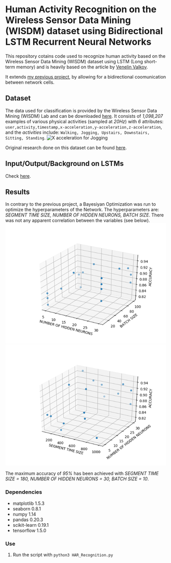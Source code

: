 # Human Activity Recognition on the Wireless Sensor Data Mining (WISDM) dataset using Bidirectional LSTM Recurrent Neural Networks
This repository cotains code used to recognize human activity based on the Wireless Sensor Data Mining (WISDM) dataset using LSTM (Long short-term memory) and is heavily based on the article by [Venelin Valkov](https://medium.com/@curiousily/human-activity-recognition-using-lstms-on-android-tensorflow-for-hackers-part-vi-492da5adef64).

It extends [my previous project](https://github.com/bartkowiaktomasz/HAR-WISDM-LSTM-RNNs), by allowing for a bidirectional coomunication between network cells.


## Dataset
The data used for classification is provided by the Wireless Sensor Data Mining (WISDM) Lab and can be downloaded  [here](http://www.cis.fordham.edu/wisdm/dataset.php).
It consists of _1,098,207_ examples of various physical activities (sampled at _20Hz_) with _6_ attributes:
`user,activity,timestamp,x-acceleration,y-acceleration,z-acceleration`, and the _activities_ include: `Walking, Jogging, Upstairs, Downstairs, Sitting, Standing`. 
![X acceleration for Jogging](images/activity_type.png)

Original research done on this dataset can be found [here](http://www.cis.fordham.edu/wisdm/public_files/sensorKDD-2010.pdf).


## Input/Output/Background on LSTMs
Check [here](https://github.com/bartkowiaktomasz/HAR-WISDM-LSTM-RNNs).


## Results
In contrary to the previous project, a Bayesiyan Optimization was run to optimize the hyperparameters of the Network. The hyperparameters are:
_SEGMENT TIME SIZE, NUMBER OF HIDDEN NEURONS, BATCH SIZE_. There was not any apparent correlation between the variables (see below).
![Accuracy vs. neurons, batch size](images/accuracy_numHiddenNeurons_batchSize.png)
![Accuracy vs. segment, neurons](images/accuracy_segmentTimeSize_numHiddenNeurons.png)

The maximum accuracy of _95%_ has been achieved with _*SEGMENT TIME SIZE = 180, NUMBER OF HIDDEN NEURONS = 30, BATCH SIZE = 10*_.


### Dependencies
- matplotlib 1.5.3
- seaborn 0.8.1
- numpy 1.14
- pandas 0.20.3
- scikit-learn 0.19.1
- tensorflow 1.5.0


### Use
1. Run the script with  `python3 HAR_Recognition.py`
